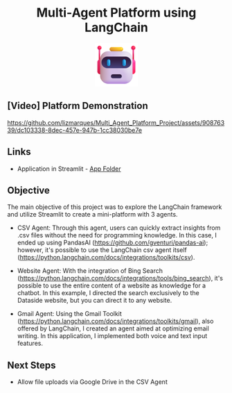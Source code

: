 <h1 align="center"> Multi-Agent Platform using LangChain</h1>
<p align="center"> <img width="100px" heigth="300px" src="MultiAgentPlatform/imagens/agent_logo.png">
</p>

## [Video] Platform Demonstration

https://github.com/lizmarques/Multi_Agent_Platform_Project/assets/90876339/dc103338-8dec-457e-947b-1cc38030be7e


## Links

- Application in Streamlit - [App Folder](https://github.com/lizmarques/Multi_Agent_Platform_Project/tree/master/MultiAgentPlatform)

## Objective

The main objective of this project was to explore the LangChain framework and utilize Streamlit to create a mini-platform with 3 agents.

- CSV Agent: Through this agent, users can quickly extract insights from .csv files without the need for programming knowledge. In this case, I ended up using PandasAI (https://github.com/gventuri/pandas-ai); however, it's possible to use the LangChain csv agent itself (https://python.langchain.com/docs/integrations/toolkits/csv).

- Website Agent: With the integration of Bing Search (https://python.langchain.com/docs/integrations/tools/bing_search), it's possible to use the entire content of a website as knowledge for a chatbot. In this example, I directed the search exclusively to the Dataside website, but you can direct it to any website.

- Gmail Agent: Using the Gmail Toolkit (https://python.langchain.com/docs/integrations/toolkits/gmail), also offered by LangChain, I created an agent aimed at optimizing email writing. In this application, I implemented both voice and text input features.


 ## Next Steps
- Allow file uploads via Google Drive in the CSV Agent
